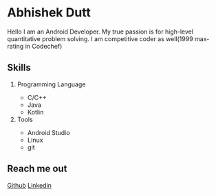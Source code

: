 # Abhishek Dutt

Hello 
I am an Android Developer. My true passion is for high-level quantitative problem solving.
I am competitive coder as well(1999 max-rating in Codechef)

## Skills
<ol>
 <li> Programming Language </li>
 <ul>
   <li> C/C++ </li>
   <li> Java </li>
   <li> Kotlin </li>
 </ul>
 <li> Tools </li>
 <ul>
   <li> Android Studio</li>
   <li> Linux </li>
   <li> git</li>
 </ul>
</ol>

## Reach me out

[Github](https://github.com/duttabhishek0/SiB_Tasks.git)
[Linkedin](https://www.linkedin.com/in/duttabhishek0/)
